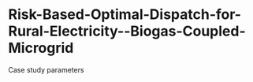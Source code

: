 # Risk-Based-Optimal-Dispatch-for-Rural-Electricity--Biogas-Coupled-Microgrid
Case study parameters
